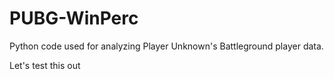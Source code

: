 # PUBG-WinPerc
Python code used for analyzing Player Unknown's Battleground player data. 

 Let's test this out

